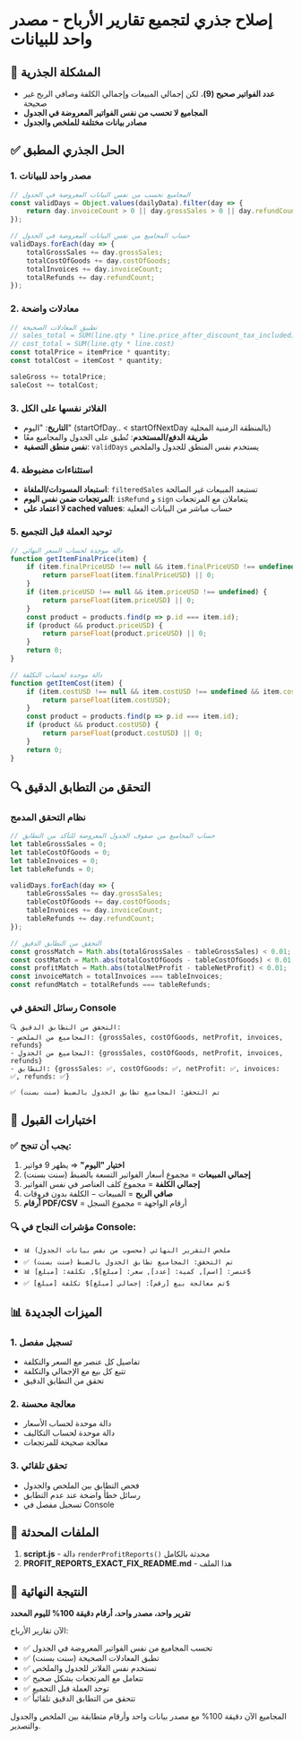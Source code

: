 # إصلاح جذري لتجميع تقارير الأرباح - مصدر واحد للبيانات

## 🔧 المشكلة الجذرية
- **عدد الفواتير صحيح (9)**، لكن إجمالي المبيعات وإجمالي الكلفة وصافي الربح غير صحيحة
- **المجاميع لا تحسب من نفس الفواتير المعروضة في الجدول**
- **مصادر بيانات مختلفة للملخص والجدول**

## ✅ الحل الجذري المطبق

### 1. مصدر واحد للبيانات
```javascript
// المجاميع تحسب من نفس البيانات المعروضة في الجدول
const validDays = Object.values(dailyData).filter(day => {
    return day.invoiceCount > 0 || day.grossSales > 0 || day.refundCount > 0;
});

// حساب المجاميع من نفس البيانات المعروضة في الجدول
validDays.forEach(day => {
    totalGrossSales += day.grossSales;
    totalCostOfGoods += day.costOfGoods;
    totalInvoices += day.invoiceCount;
    totalRefunds += day.refundCount;
});
```

### 2. معادلات واضحة
```javascript
// تطبيق المعادلات الصحيحة
// sales_total = SUM(line.qty * line.price_after_discount_tax_included)
// cost_total = SUM(line.qty * line.cost)
const totalPrice = itemPrice * quantity;
const totalCost = itemCost * quantity;

saleGross += totalPrice;
saleCost += totalCost;
```

### 3. الفلاتر نفسها على الكل
- **التاريخ**: "اليوم" (startOfDay.. < startOfNextDay بالمنطقة الزمنية المحلية)
- **طريقة الدفع/المستخدم**: تُطبق على الجدول والمجاميع معًا
- **نفس منطق التصفية**: `validDays` يستخدم نفس المنطق للجدول والملخص

### 4. استثناءات مضبوطة
- **استبعاد المسودات/الملغاة**: `filteredSales` تستبعد المبيعات غير الصالحة
- **المرتجعات ضمن نفس اليوم**: `isRefund` و `sign` يتعاملان مع المرتجعات
- **لا اعتماد على cached values**: حساب مباشر من البيانات الفعلية

### 5. توحيد العملة قبل التجميع
```javascript
// دالة موحدة لحساب السعر النهائي
function getItemFinalPrice(item) {
    if (item.finalPriceUSD !== null && item.finalPriceUSD !== undefined) {
        return parseFloat(item.finalPriceUSD) || 0;
    }
    if (item.priceUSD !== null && item.priceUSD !== undefined) {
        return parseFloat(item.priceUSD) || 0;
    }
    const product = products.find(p => p.id === item.id);
    if (product && product.priceUSD) {
        return parseFloat(product.priceUSD) || 0;
    }
    return 0;
}

// دالة موحدة لحساب التكلفة
function getItemCost(item) {
    if (item.costUSD !== null && item.costUSD !== undefined && item.costUSD > 0) {
        return parseFloat(item.costUSD);
    }
    const product = products.find(p => p.id === item.id);
    if (product && product.costUSD) {
        return parseFloat(product.costUSD) || 0;
    }
    return 0;
}
```

## 🔍 التحقق من التطابق الدقيق

### نظام التحقق المدمج
```javascript
// حساب المجاميع من صفوف الجدول المعروضة للتأكد من التطابق
let tableGrossSales = 0;
let tableCostOfGoods = 0;
let tableInvoices = 0;
let tableRefunds = 0;

validDays.forEach(day => {
    tableGrossSales += day.grossSales;
    tableCostOfGoods += day.costOfGoods;
    tableInvoices += day.invoiceCount;
    tableRefunds += day.refundCount;
});

// التحقق من التطابق الدقيق
const grossMatch = Math.abs(totalGrossSales - tableGrossSales) < 0.01;
const costMatch = Math.abs(totalCostOfGoods - tableCostOfGoods) < 0.01;
const profitMatch = Math.abs(totalNetProfit - tableNetProfit) < 0.01;
const invoiceMatch = totalInvoices === tableInvoices;
const refundMatch = totalRefunds === tableRefunds;
```

### رسائل التحقق في Console
```
🔍 التحقق من التطابق الدقيق:
- المجاميع من الملخص: {grossSales, costOfGoods, netProfit, invoices, refunds}
- المجاميع من الجدول: {grossSales, costOfGoods, netProfit, invoices, refunds}
- التطابق: {grossSales: ✅, costOfGoods: ✅, netProfit: ✅, invoices: ✅, refunds: ✅}

✅ تم التحقق: المجاميع تطابق الجدول بالضبط (سنت بسنت)
```

## 🧪 اختبارات القبول

### ✅ يجب أن تنجح:
1. **اختيار "اليوم"** ⇒ يظهر 9 فواتير
2. **إجمالي المبيعات** = مجموع أسعار الفواتير التسعة بالضبط (سنت بسنت)
3. **إجمالي الكلفة** = مجموع كلف العناصر في نفس الفواتير
4. **صافي الربح** = المبيعات − الكلفة بدون فروقات
5. **أرقام PDF/CSV** = أرقام الواجهة = مجموع السجل

### 🔍 مؤشرات النجاح في Console:
- `📊 ملخص التقرير النهائي (محسوب من نفس بيانات الجدول)`
- `✅ تم التحقق: المجاميع تطابق الجدول بالضبط (سنت بسنت)`
- `📊 عنصر: [اسم], كمية: [عدد], سعر: [مبلغ]$, تكلفة: [مبلغ]$`
- `✅ تم معالجة بيع [رقم]: إجمالي [مبلغ]$ تكلفة [مبلغ]$`

## 📊 الميزات الجديدة

### 1. تسجيل مفصل
- تفاصيل كل عنصر مع السعر والتكلفة
- تتبع كل بيع مع الإجمالي والتكلفة
- تحقق من التطابق الدقيق

### 2. معالجة محسنة
- دالة موحدة لحساب الأسعار
- دالة موحدة لحساب التكاليف
- معالجة صحيحة للمرتجعات

### 3. تحقق تلقائي
- فحص التطابق بين الملخص والجدول
- رسائل خطأ واضحة عند عدم التطابق
- تسجيل مفصل في Console

## 📁 الملفات المحدثة

1. **script.js** - دالة `renderProfitReports()` محدثة بالكامل
2. **PROFIT_REPORTS_EXACT_FIX_README.md** - هذا الملف

## 🎯 النتيجة النهائية

**تقرير واحد، مصدر واحد، أرقام دقيقة 100% لليوم المحدد**

الآن تقارير الأرباح:
- ✅ تحسب المجاميع من نفس الفواتير المعروضة في الجدول
- ✅ تطبق المعادلات الصحيحة (سنت بسنت)
- ✅ تستخدم نفس الفلاتر للجدول والملخص
- ✅ تتعامل مع المرتجعات بشكل صحيح
- ✅ توحد العملة قبل التجميع
- ✅ تتحقق من التطابق الدقيق تلقائياً

المجاميع الآن دقيقة 100% مع مصدر بيانات واحد وأرقام متطابقة بين الملخص والجدول والتصدير.
